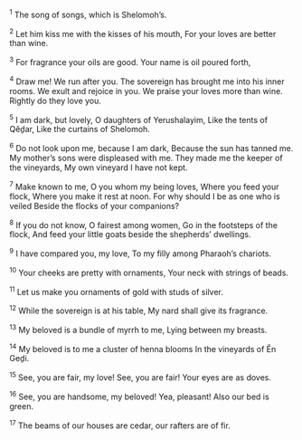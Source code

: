 <sup>1</sup> The song of songs, which is Shelomoh’s.

<sup>2</sup> Let him kiss me with the kisses of his mouth, For your loves are better than wine.

<sup>3</sup> For fragrance your oils are good. Your name is oil poured forth,

<sup>4</sup> Draw me! We run after you. The sovereign has brought me into his inner rooms. We exult and rejoice in you. We praise your loves more than wine. Rightly do they love you.

<sup>5</sup> I am dark, but lovely, O daughters of Yerushalayim, Like the tents of Qĕḏar, Like the curtains of Shelomoh.

<sup>6</sup> Do not look upon me, because I am dark, Because the sun has tanned me. My mother’s sons were displeased with me. They made me the keeper of the vineyards, My own vineyard I have not kept.

<sup>7</sup> Make known to me, O you whom my being loves, Where you feed your flock, Where you make it rest at noon. For why should I be as one who is veiled Beside the flocks of your companions?

<sup>8</sup> If you do not know, O fairest among women, Go in the footsteps of the flock, And feed your little goats beside the shepherds’ dwellings.

<sup>9</sup> I have compared you, my love, To my filly among Pharaoh’s chariots.

<sup>10</sup> Your cheeks are pretty with ornaments, Your neck with strings of beads.

<sup>11</sup> Let us make you ornaments of gold with studs of silver.

<sup>12</sup> While the sovereign is at his table, My nard shall give its fragrance.

<sup>13</sup> My beloved is a bundle of myrrh to me, Lying between my breasts.

<sup>14</sup> My beloved is to me a cluster of henna blooms In the vineyards of Ĕn Geḏi.

<sup>15</sup> See, you are fair, my love! See, you are fair! Your eyes are as doves.

<sup>16</sup> See, you are handsome, my beloved! Yea, pleasant! Also our bed is green.

<sup>17</sup> The beams of our houses are cedar, our rafters are of fir.

